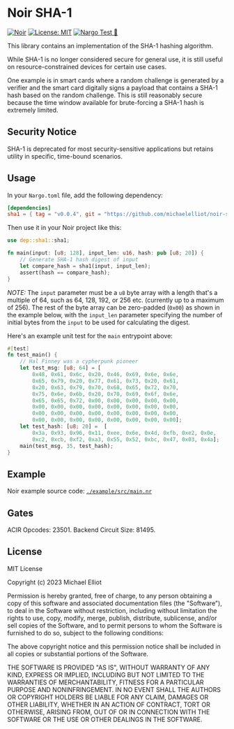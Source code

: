 # Noir SHA-1

[![Noir](https://img.shields.io/badge/Noir-0.16.0-blue.svg)](https://github.com/noir-lang/noir)
[![License: MIT](https://img.shields.io/badge/License-MIT-yellow.svg)](https://opensource.org/licenses/MIT)
[![Nargo Test 🌌](https://github.com/michaelelliot/noir-sha1/actions/workflows/test.yml/badge.svg)](https://github.com/michaelelliot/noir-sha1/actions/workflows/test.yml)

This library contains an implementation of the SHA-1 hashing algorithm.

While SHA-1 is no longer considered secure for general use, it is still useful on resource-constrained devices for certain use cases.

One example is in smart cards where a random challenge is generated by a verifier and the smart card digitally signs a payload that contains a SHA-1 hash based on the random challenge.
This is still reasonably secure because the time window available for brute-forcing a SHA-1 hash is extremely limited.

## Security Notice

SHA-1 is deprecated for most security-sensitive applications but retains utility in specific, time-bound scenarios.

## Usage

In your `Nargo.toml` file, add the following dependency:

```toml
[dependencies]
sha1 = { tag = "v0.0.4", git = "https://github.com/michaelelliot/noir-sha1", directory = "crates/noir-sha1" }
```

Then use it in your Noir project like this:

```rust
use dep::sha1::sha1;

fn main(input: [u8; 128], input_len: u16, hash: pub [u8; 20]) {
    // Generate SHA-1 hash digest of input
    let compare_hash = sha1(input, input_len);
    assert(hash == compare_hash);
}
```

*NOTE:* The `input` parameter must be a `u8` byte array with a length that's a multiple of 64, such as 64, 128, 192, or 256 etc. (currently up to a maximum of 256).
The rest of the byte array can be zero-padded (`0x00`) as shown in the example below, with the `input_len` parameter specifying the number of initial bytes from the `input` to be used for calculating the digest.

Here's an example unit test for the `main` entrypoint above:

```rust
#[test]
fn test_main() {
    // Hal Finney was a cypherpunk pioneer
    let test_msg: [u8; 64] = [
        0x48, 0x61, 0x6c, 0x20, 0x46, 0x69, 0x6e, 0x6e,
        0x65, 0x79, 0x20, 0x77, 0x61, 0x73, 0x20, 0x61,
        0x20, 0x63, 0x79, 0x70, 0x68, 0x65, 0x72, 0x70,
        0x75, 0x6e, 0x6b, 0x20, 0x70, 0x69, 0x6f, 0x6e,
        0x65, 0x65, 0x72, 0x00, 0x00, 0x00, 0x00, 0x00,
        0x00, 0x00, 0x00, 0x00, 0x00, 0x00, 0x00, 0x00,
        0x00, 0x00, 0x00, 0x00, 0x00, 0x00, 0x00, 0x00,
        0x00, 0x00, 0x00, 0x00, 0x00, 0x00, 0x00, 0x00];
    let test_hash: [u8; 20] =  [
        0x3a, 0x93, 0x96, 0x11, 0xee, 0x6e, 0x4d, 0xfb, 0xe2, 0x0e,
        0xc2, 0xcb, 0xf2, 0xa3, 0x55, 0x52, 0xbc, 0x47, 0x03, 0x4a];
    main(test_msg, 35, test_hash);
}
```

## Example

Noir example source code: [`./example/src/main.nr`](./example/src/main.nr)

## Gates

ACIR Opcodes: 23501. Backend Circuit Size: 81495.

## License

MIT License

Copyright (c) 2023 Michael Elliot

Permission is hereby granted, free of charge, to any person obtaining a copy
of this software and associated documentation files (the "Software"), to deal
in the Software without restriction, including without limitation the rights
to use, copy, modify, merge, publish, distribute, sublicense, and/or sell
copies of the Software, and to permit persons to whom the Software is
furnished to do so, subject to the following conditions:

The above copyright notice and this permission notice shall be included in all
copies or substantial portions of the Software.

THE SOFTWARE IS PROVIDED "AS IS", WITHOUT WARRANTY OF ANY KIND, EXPRESS OR
IMPLIED, INCLUDING BUT NOT LIMITED TO THE WARRANTIES OF MERCHANTABILITY,
FITNESS FOR A PARTICULAR PURPOSE AND NONINFRINGEMENT. IN NO EVENT SHALL THE
AUTHORS OR COPYRIGHT HOLDERS BE LIABLE FOR ANY CLAIM, DAMAGES OR OTHER
LIABILITY, WHETHER IN AN ACTION OF CONTRACT, TORT OR OTHERWISE, ARISING FROM,
OUT OF OR IN CONNECTION WITH THE SOFTWARE OR THE USE OR OTHER DEALINGS IN THE
SOFTWARE.
